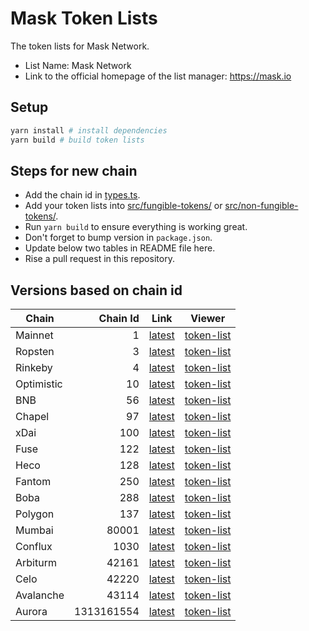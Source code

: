 # Mask Token Lists

The token lists for Mask Network.

- List Name: Mask Network
- Link to the official homepage of the list manager: <https://mask.io>

## Setup

```bash
yarn install # install dependencies
yarn build # build token lists
```

## Steps for new chain

- Add the chain id in [types.ts](src/types.ts).
- Add your token lists into [src/fungible-tokens/](src/fungible-tokens/) or
  [src/non-fungible-tokens/](src/non-fungible-tokens/).
- Run `yarn build` to ensure everything is working great.
- Don't forget to bump version in `package.json`.
- Update below two tables in README file here.
- Rise a pull request in this repository.

## Versions based on chain id

<!-- begin versions -->

| Chain      |   Chain Id | Link                      | Viewer                          |
| ---------- | ---------: | ------------------------- | ------------------------------- |
| Mainnet    |          1 | [latest][link-mainnet]    | [token-list][viewer-mainnet]    |
| Ropsten    |          3 | [latest][link-ropsten]    | [token-list][viewer-ropsten]    |
| Rinkeby    |          4 | [latest][link-rinkeby]    | [token-list][viewer-rinkeby]    |
| Optimistic |         10 | [latest][link-optimistic] | [token-list][viewer-optimistic] |
| BNB        |         56 | [latest][link-bnb]        | [token-list][viewer-bnb]        |
| Chapel     |         97 | [latest][link-chapel]     | [token-list][viewer-chapel]     |
| xDai       |        100 | [latest][link-xdai]       | [token-list][viewer-xdai]       |
| Fuse       |        122 | [latest][link-fuse]       | [token-list][viewer-fuse]       |
| Heco       |        128 | [latest][link-heco]       | [token-list][viewer-heco]       |
| Fantom     |        250 | [latest][link-fantom]     | [token-list][viewer-fantom]     |
| Boba       |        288 | [latest][link-boba]       | [token-list][viewer-boba]       |
| Polygon    |        137 | [latest][link-polygon]    | [token-list][viewer-polygon]    |
| Mumbai     |      80001 | [latest][link-mumbai]     | [token-list][viewer-mumbai]     |
| Conflux    |       1030 | [latest][link-conflux]    | [token-list][viewer-conflux]    |
| Arbiturm   |      42161 | [latest][link-arbiturm]   | [token-list][viewer-arbiturm]   |
| Celo       |      42220 | [latest][link-celo]       | [token-list][viewer-celo]       |
| Avalanche  |      43114 | [latest][link-avalanche]  | [token-list][viewer-avalanche]  |
| Aurora     | 1313161554 | [latest][link-aurora]     | [token-list][viewer-aurora]     |

[link-mainnet]: https://tokens.r2d2.to/latest/1/tokens.json
[link-ropsten]: https://tokens.r2d2.to/latest/3/tokens.json
[link-rinkeby]: https://tokens.r2d2.to/latest/4/tokens.json
[link-optimistic]: https://tokens.r2d2.to/latest/10/tokens.json
[link-bnb]: https://tokens.r2d2.to/latest/56/tokens.json
[link-chapel]: https://tokens.r2d2.to/latest/97/tokens.json
[link-xdai]: https://tokens.r2d2.to/latest/100/tokens.json
[link-fuse]: https://tokens.r2d2.to/latest/122/tokens.json
[link-heco]: https://tokens.r2d2.to/latest/128/tokens.json
[link-fantom]: https://tokens.r2d2.to/latest/250/tokens.json
[link-boba]: https://tokens.r2d2.to/latest/288/tokens.json
[link-polygon]: https://tokens.r2d2.to/latest/137/tokens.json
[link-mumbai]: https://tokens.r2d2.to/latest/80001/tokens.json
[link-conflux]: https://tokens.r2d2.to/latest/1030/tokens.json
[link-arbiturm]: https://tokens.r2d2.to/latest/42161/tokens.json
[link-celo]: https://tokens.r2d2.to/latest/42220/tokens.json
[link-avalanche]: https://tokens.r2d2.to/latest/43114/tokens.json
[link-aurora]: https://tokens.r2d2.to/latest/1313161554/tokens.json
[viewer-mainnet]:
  https://tokenlists.org/token-list?url=https://tokens.r2d2.to/latest/1/tokens.json
[viewer-ropsten]:
  https://tokenlists.org/token-list?url=https://tokens.r2d2.to/latest/3/tokens.json
[viewer-rinkeby]:
  https://tokenlists.org/token-list?url=https://tokens.r2d2.to/latest/4/tokens.json
[viewer-optimistic]:
  https://tokenlists.org/token-list?url=https://tokens.r2d2.to/latest/10/tokens.json
[viewer-bnb]:
  https://tokenlists.org/token-list?url=https://tokens.r2d2.to/latest/56/tokens.json
[viewer-chapel]:
  https://tokenlists.org/token-list?url=https://tokens.r2d2.to/latest/97/tokens.json
[viewer-xdai]:
  https://tokenlists.org/token-list?url=https://tokens.r2d2.to/latest/100/tokens.json
[viewer-fuse]:
  https://tokenlists.org/token-list?url=https://tokens.r2d2.to/latest/122/tokens.json
[viewer-heco]:
  https://tokenlists.org/token-list?url=https://tokens.r2d2.to/latest/128/tokens.json
[viewer-fantom]:
  https://tokenlists.org/token-list?url=https://tokens.r2d2.to/latest/250/tokens.json
[viewer-boba]:
  https://tokenlists.org/token-list?url=https://tokens.r2d2.to/latest/288/tokens.json
[viewer-polygon]:
  https://tokenlists.org/token-list?url=https://tokens.r2d2.to/latest/137/tokens.json
[viewer-mumbai]:
  https://tokenlists.org/token-list?url=https://tokens.r2d2.to/latest/80001/tokens.json
[viewer-conflux]:
  https://tokenlists.org/token-list?url=https://tokens.r2d2.to/latest/1030/tokens.json
[viewer-arbiturm]:
  https://tokenlists.org/token-list?url=https://tokens.r2d2.to/latest/42161/tokens.json
[viewer-celo]:
  https://tokenlists.org/token-list?url=https://tokens.r2d2.to/latest/42220/tokens.json
[viewer-avalanche]:
  https://tokenlists.org/token-list?url=https://tokens.r2d2.to/latest/43114/tokens.json
[viewer-aurora]:
  https://tokenlists.org/token-list?url=https://tokens.r2d2.to/latest/1313161554/tokens.json

<!-- end versions -->
